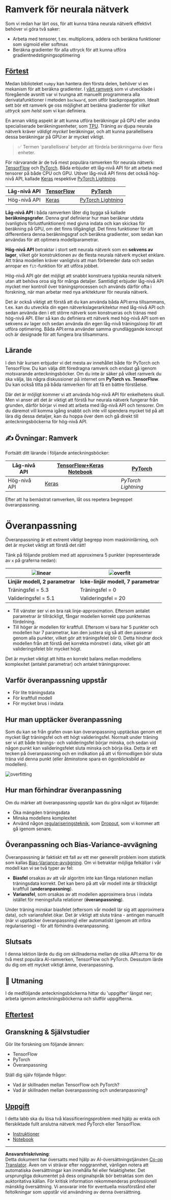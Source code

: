 <!--
CO_OP_TRANSLATOR_METADATA:
{
  "original_hash": "2b544f20b796402507fb05a0df893323",
  "translation_date": "2025-08-28T15:40:06+00:00",
  "source_file": "lessons/3-NeuralNetworks/05-Frameworks/README.md",
  "language_code": "sv"
}
-->
# Ramverk för neurala nätverk

Som vi redan har lärt oss, för att kunna träna neurala nätverk effektivt behöver vi göra två saker:

* Arbeta med tensorer, t.ex. multiplicera, addera och beräkna funktioner som sigmoid eller softmax
* Beräkna gradienter för alla uttryck för att kunna utföra gradientnedstigningsoptimering

## [Förtest](https://red-field-0a6ddfd03.1.azurestaticapps.net/quiz/105)

Medan biblioteket `numpy` kan hantera den första delen, behöver vi en mekanism för att beräkna gradienter. I [vårt ramverk](../04-OwnFramework/OwnFramework.ipynb) som vi utvecklade i föregående avsnitt var vi tvungna att manuellt programmera alla derivatafunktioner i metoden `backward`, som utför backpropagation. Idealt sett bör ett ramverk ge oss möjlighet att beräkna gradienter för *vilket uttryck som helst* som vi kan definiera.

En annan viktig aspekt är att kunna utföra beräkningar på GPU eller andra specialiserade beräkningsenheter, som [TPU](https://en.wikipedia.org/wiki/Tensor_Processing_Unit). Träning av djupa neurala nätverk kräver *väldigt mycket* beräkningar, och att kunna parallellisera dessa beräkningar på GPU:er är mycket viktigt.

> ✅ Termen 'parallellisera' betyder att fördela beräkningarna över flera enheter.

För närvarande är de två mest populära ramverken för neurala nätverk: [TensorFlow](http://TensorFlow.org) och [PyTorch](https://pytorch.org/). Båda erbjuder ett låg-nivå API för att arbeta med tensorer på både CPU och GPU. Utöver låg-nivå API finns det också hög-nivå API, kallade [Keras](https://keras.io/) respektive [PyTorch Lightning](https://pytorchlightning.ai/).

Låg-nivå API | [TensorFlow](http://TensorFlow.org) | [PyTorch](https://pytorch.org/)
-------------|-------------------------------------|--------------------------------
Hög-nivå API | [Keras](https://keras.io/) | [PyTorch Lightning](https://pytorchlightning.ai/)

**Låg-nivå API** i båda ramverken låter dig bygga så kallade **beräkningsgrafer**. Denna graf definierar hur man beräknar utdata (vanligtvis förlustfunktionen) med givna indata och kan skickas för beräkning på GPU, om det finns tillgängligt. Det finns funktioner för att differentiera denna beräkningsgraf och beräkna gradienter, som sedan kan användas för att optimera modellparametrar.

**Hög-nivå API** betraktar i stort sett neurala nätverk som en **sekvens av lager**, vilket gör konstruktionen av de flesta neurala nätverk mycket enklare. Att träna modellen kräver vanligtvis att man förbereder data och sedan anropar en `fit`-funktion för att utföra jobbet.

Hög-nivå API gör det möjligt att snabbt konstruera typiska neurala nätverk utan att behöva oroa sig för många detaljer. Samtidigt erbjuder låg-nivå API mycket mer kontroll över träningsprocessen och används därför ofta i forskning, när man arbetar med nya arkitekturer för neurala nätverk.

Det är också viktigt att förstå att du kan använda båda API:erna tillsammans, t.ex. kan du utveckla din egen nätverkslagerarkitektur med låg-nivå API och sedan använda den i ett större nätverk som konstrueras och tränas med hög-nivå API. Eller så kan du definiera ett nätverk med hög-nivå API som en sekvens av lager och sedan använda din egen låg-nivå träningsloop för att utföra optimering. Båda API:erna använder samma grundläggande koncept och är designade för att fungera bra tillsammans.

## Lärande

I den här kursen erbjuder vi det mesta av innehållet både för PyTorch och TensorFlow. Du kan välja ditt föredragna ramverk och endast gå igenom motsvarande anteckningsböcker. Om du inte är säker på vilket ramverk du ska välja, läs några diskussioner på internet om **PyTorch vs. TensorFlow**. Du kan också titta på båda ramverken för att få en bättre förståelse.

Där det är möjligt kommer vi att använda hög-nivå API för enkelhetens skull. Men vi anser att det är viktigt att förstå hur neurala nätverk fungerar från grunden, därför börjar vi med att arbeta med låg-nivå API och tensorer. Om du däremot vill komma igång snabbt och inte vill spendera mycket tid på att lära dig dessa detaljer, kan du hoppa över dem och gå direkt till anteckningsböckerna för hög-nivå API.

## ✍️ Övningar: Ramverk

Fortsätt ditt lärande i följande anteckningsböcker:

Låg-nivå API | [TensorFlow+Keras Notebook](IntroKerasTF.ipynb) | [PyTorch](IntroPyTorch.ipynb)
-------------|-------------------------------------|--------------------------------
Hög-nivå API | [Keras](IntroKeras.ipynb) | *PyTorch Lightning*

Efter att ha bemästrat ramverken, låt oss repetera begreppet överanpassning.

# Överanpassning

Överanpassning är ett extremt viktigt begrepp inom maskininlärning, och det är mycket viktigt att förstå det rätt!

Tänk på följande problem med att approximera 5 punkter (representerade av `x` på graferna nedan):

![linear](../../../../../translated_images/overfit1.f24b71c6f652e59e6bed7245ffbeaecc3ba320e16e2221f6832b432052c4da43.sv.jpg) | ![overfit](../../../../../translated_images/overfit2.131f5800ae10ca5e41d12a411f5f705d9ee38b1b10916f284b787028dd55cc1c.sv.jpg)
-------------------------|--------------------------
**Linjär modell, 2 parametrar** | **Icke-linjär modell, 7 parametrar**
Träningsfel = 5.3 | Träningsfel = 0
Valideringsfel = 5.1 | Valideringsfel = 20

* Till vänster ser vi en bra rak linje-approximation. Eftersom antalet parametrar är tillräckligt, fångar modellen korrekt upp punkternas fördelning.
* Till höger är modellen för kraftfull. Eftersom vi bara har 5 punkter och modellen har 7 parametrar, kan den justera sig så att den passerar genom alla punkter, vilket gör att träningsfelet blir 0. Detta hindrar dock modellen från att förstå det korrekta mönstret i data, vilket gör att valideringsfelet blir mycket högt.

Det är mycket viktigt att hitta en korrekt balans mellan modellens komplexitet (antalet parametrar) och antalet träningsprover.

## Varför överanpassning uppstår

  * För lite träningsdata
  * För kraftfull modell
  * För mycket brus i indata

## Hur man upptäcker överanpassning

Som du kan se från grafen ovan kan överanpassning upptäckas genom ett mycket lågt träningsfel och ett högt valideringsfel. Normalt under träning ser vi att både tränings- och valideringsfel börjar minska, och sedan vid någon punkt kan valideringsfelet sluta minska och börja öka. Detta är ett tecken på överanpassning och en indikation på att vi förmodligen bör sluta träna vid denna punkt (eller åtminstone spara en ögonblicksbild av modellen).

![overfitting](../../../../../translated_images/Overfitting.408ad91cd90b4371d0a81f4287e1409c359751adeb1ae450332af50e84f08c3e.sv.png)

## Hur man förhindrar överanpassning

Om du märker att överanpassning uppstår kan du göra något av följande:

 * Öka mängden träningsdata
 * Minska modellens komplexitet
 * Använd någon [regulariseringsteknik](../../4-ComputerVision/08-TransferLearning/TrainingTricks.md), som [Dropout](../../4-ComputerVision/08-TransferLearning/TrainingTricks.md#Dropout), som vi kommer att gå igenom senare.

## Överanpassning och Bias-Variance-avvägning

Överanpassning är faktiskt ett fall av ett mer generellt problem inom statistik som kallas [Bias-Variance-avvägning](https://en.wikipedia.org/wiki/Bias%E2%80%93variance_tradeoff). Om vi betraktar möjliga felkällor i vår modell kan vi se två typer av fel:

* **Biasfel** orsakas av att vår algoritm inte kan fånga relationen mellan träningsdata korrekt. Det kan bero på att vår modell inte är tillräckligt kraftfull (**underanpassning**).
* **Variansfel**, som orsakas av att modellen approximera brus i indata istället för meningsfulla relationer (**överanpassning**).

Under träning minskar biasfelet (eftersom vår modell lär sig att approximera data), och variansfelet ökar. Det är viktigt att sluta träna - antingen manuellt (när vi upptäcker överanpassning) eller automatiskt (genom att införa regularisering) - för att förhindra överanpassning.

## Slutsats

I denna lektion lärde du dig om skillnaderna mellan de olika API:erna för de två mest populära AI-ramverken, TensorFlow och PyTorch. Dessutom lärde du dig om ett mycket viktigt ämne, överanpassning.

## 🚀 Utmaning

I de medföljande anteckningsböckerna hittar du 'uppgifter' längst ner; arbeta igenom anteckningsböckerna och slutför uppgifterna.

## [Eftertest](https://red-field-0a6ddfd03.1.azurestaticapps.net/quiz/205)

## Granskning & Självstudier

Gör lite forskning om följande ämnen:

- TensorFlow
- PyTorch
- Överanpassning

Ställ dig själv följande frågor:

- Vad är skillnaden mellan TensorFlow och PyTorch?
- Vad är skillnaden mellan överanpassning och underanpassning?

## [Uppgift](lab/README.md)

I detta labb ska du lösa två klassificeringsproblem med hjälp av enkla och flerskiktade fullt anslutna nätverk med PyTorch eller TensorFlow.

* [Instruktioner](lab/README.md)
* [Notebook](lab/LabFrameworks.ipynb)

---

**Ansvarsfriskrivning**:  
Detta dokument har översatts med hjälp av AI-översättningstjänsten [Co-op Translator](https://github.com/Azure/co-op-translator). Även om vi strävar efter noggrannhet, vänligen notera att automatiska översättningar kan innehålla fel eller felaktigheter. Det ursprungliga dokumentet på dess originalspråk bör betraktas som den auktoritativa källan. För kritisk information rekommenderas professionell mänsklig översättning. Vi ansvarar inte för eventuella missförstånd eller feltolkningar som uppstår vid användning av denna översättning.